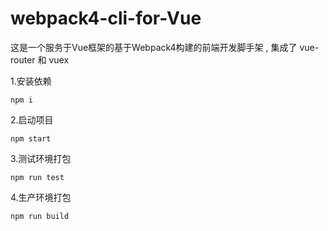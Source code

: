 # webpack4-cli-for-Vue
这是一个服务于Vue框架的基于Webpack4构建的前端开发脚手架 , 集成了 vue-router 和 vuex

1.安装依赖

```
npm i
```

2.启动项目

```
npm start
```

3.测试环境打包

```
npm run test
```

4.生产环境打包

```
npm run build
```





